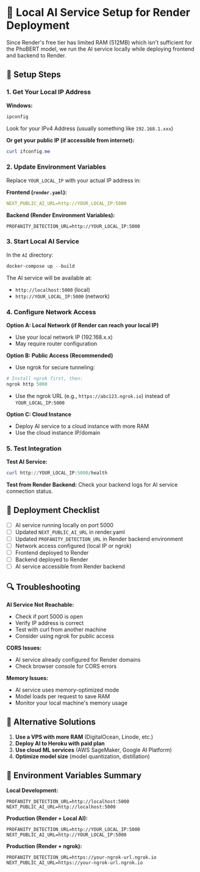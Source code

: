 # 🤖 Local AI Service Setup for Render Deployment

Since Render's free tier has limited RAM (512MB) which isn't sufficient for the PhoBERT model, we run the AI service locally while deploying frontend and backend to Render.

## 🔧 Setup Steps

### **1. Get Your Local IP Address**

**Windows:**
```powershell
ipconfig
```
Look for your IPv4 Address (usually something like `192.168.1.xxx`)

**Or get your public IP (if accessible from internet):**
```powershell
curl ifconfig.me
```

### **2. Update Environment Variables**

Replace `YOUR_LOCAL_IP` with your actual IP address in:

**Frontend (`render.yaml`):**
```yaml
NEXT_PUBLIC_AI_URL=http://YOUR_LOCAL_IP:5000
```

**Backend (Render Environment Variables):**
```
PROFANITY_DETECTION_URL=http://YOUR_LOCAL_IP:5000
```

### **3. Start Local AI Service**

In the `AI` directory:
```powershell
docker-compose up --build
```

The AI service will be available at:
- `http://localhost:5000` (local)
- `http://YOUR_LOCAL_IP:5000` (network)

### **4. Configure Network Access**

**Option A: Local Network (if Render can reach your local IP)**
- Use your local network IP (192.168.x.x)
- May require router configuration

**Option B: Public Access (Recommended)**
- Use ngrok for secure tunneling:
```powershell
# Install ngrok first, then:
ngrok http 5000
```
- Use the ngrok URL (e.g., `https://abc123.ngrok.io`) instead of `YOUR_LOCAL_IP:5000`

**Option C: Cloud Instance**
- Deploy AI service to a cloud instance with more RAM
- Use the cloud instance IP/domain

### **5. Test Integration**

**Test AI Service:**
```powershell
curl http://YOUR_LOCAL_IP:5000/health
```

**Test from Render Backend:**
Check your backend logs for AI service connection status.

## 🚀 Deployment Checklist

- [ ] AI service running locally on port 5000
- [ ] Updated `NEXT_PUBLIC_AI_URL` in render.yaml
- [ ] Updated `PROFANITY_DETECTION_URL` in Render backend environment
- [ ] Network access configured (local IP or ngrok)
- [ ] Frontend deployed to Render
- [ ] Backend deployed to Render
- [ ] AI service accessible from Render backend

## 🔍 Troubleshooting

**AI Service Not Reachable:**
- Check if port 5000 is open
- Verify IP address is correct
- Test with curl from another machine
- Consider using ngrok for public access

**CORS Issues:**
- AI service already configured for Render domains
- Check browser console for CORS errors

**Memory Issues:**
- AI service uses memory-optimized mode
- Model loads per request to save RAM
- Monitor your local machine's memory usage

## 📝 Alternative Solutions

1. **Use a VPS with more RAM** (DigitalOcean, Linode, etc.)
2. **Deploy AI to Heroku with paid plan**
3. **Use cloud ML services** (AWS SageMaker, Google AI Platform)
4. **Optimize model size** (model quantization, distillation)

## 🔧 Environment Variables Summary

**Local Development:**
```
PROFANITY_DETECTION_URL=http://localhost:5000
NEXT_PUBLIC_AI_URL=http://localhost:5000
```

**Production (Render + Local AI):**
```
PROFANITY_DETECTION_URL=http://YOUR_LOCAL_IP:5000
NEXT_PUBLIC_AI_URL=http://YOUR_LOCAL_IP:5000
```

**Production (Render + ngrok):**
```
PROFANITY_DETECTION_URL=https://your-ngrok-url.ngrok.io
NEXT_PUBLIC_AI_URL=https://your-ngrok-url.ngrok.io
```
